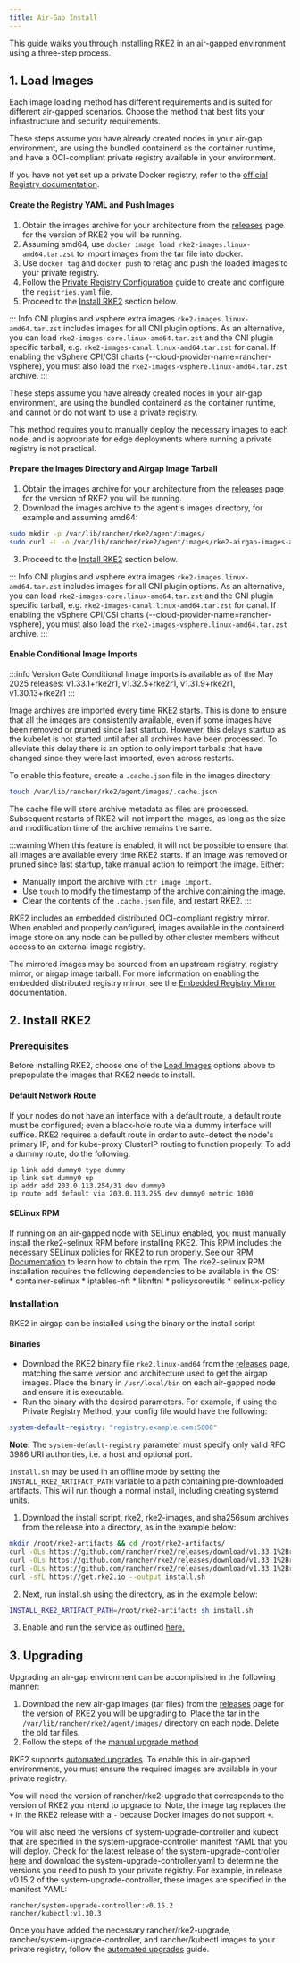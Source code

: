```yaml
---
title: Air-Gap Install
---
```


This guide walks you through installing RKE2 in an air-gapped environment using a three-step process.


## 1. Load Images

Each image loading method has different requirements and is suited for different air-gapped scenarios. Choose the method that best fits your infrastructure and security requirements.

<Tabs queryString="airgap-load-images">
<TabItem value="Private Registry Method">

These steps assume you have already created nodes in your air-gap environment, are using the bundled containerd as the container runtime, and have a OCI-compliant private registry available in your environment.

If you have not yet set up a private Docker registry, refer to the [official Registry documentation](https://distribution.github.io/distribution/about/deploying/#run-an-externally-accessible-registry).

#### Create the Registry YAML and Push Images

1. Obtain the images archive for your architecture from the [releases](https://github.com/rancher/rke2/releases) page for the version of RKE2 you will be running.
2. Assuming amd64, use `docker image load rke2-images.linux-amd64.tar.zst` to import images from the tar file into docker.
3. Use `docker tag` and `docker push` to retag and push the loaded images to your private registry.
4. Follow the [Private Registry Configuration](private_registry.md) guide to create and configure the `registries.yaml` file.
5. Proceed to the [Install RKE2](#2-install-rke2) section below.

::: Info CNI plugins and vsphere extra images
`rke2-images.linux-amd64.tar.zst` includes images for all CNI plugin options. As an alternative, you can load `rke2-images-core.linux-amd64.tar.zst` and the CNI plugin specific tarball, e.g. `rke2-images-canal.linux-amd64.tar.zst` for canal. If enabling the vSphere CPI/CSI charts (--cloud-provider-name=rancher-vsphere), you must also load the `rke2-images-vsphere.linux-amd64.tar.zst` archive.
:::

</TabItem>
<TabItem value="Manually Deploy Images">

These steps assume you have already created nodes in your air-gap environment, are using the bundled containerd as the container runtime, and cannot or do not want to use a private registry.

This method requires you to manually deploy the necessary images to each node, and is appropriate for edge deployments where running a private registry is not practical.

#### Prepare the Images Directory and Airgap Image Tarball

1. Obtain the images archive for your architecture from the [releases](https://github.com/rancher/rke2/releases) page for the version of RKE2 you will be running.
2. Download the images archive to the agent's images directory, for example and assuming amd64:
  ```bash
  sudo mkdir -p /var/lib/rancher/rke2/agent/images/
  sudo curl -L -o /var/lib/rancher/rke2/agent/images/rke2-airgap-images-amd64.tar.zst "https://github.com/rancher/rke2/releases/download/v1.33.1%2Brke2r1/rke2-images.linux-amd64.tar.zst"
  ```
3. Proceed to the [Install RKE2](#2-install-rke2) section below.

::: Info CNI plugins and vsphere extra images
`rke2-images.linux-amd64.tar.zst` includes images for all CNI plugin options. As an alternative, you can load `rke2-images-core.linux-amd64.tar.zst` and the CNI plugin specific tarball, e.g. `rke2-images-canal.linux-amd64.tar.zst` for canal. If enabling the vSphere CPI/CSI charts (--cloud-provider-name=rancher-vsphere), you must also load the `rke2-images-vsphere.linux-amd64.tar.zst` archive.
:::


#### Enable Conditional Image Imports

:::info Version Gate
Conditional Image imports is available as of the May 2025 releases: v1.33.1+rke2r1, v1.32.5+rke2r1, v1.31.9+rke2r1, v1.30.13+rke2r1
:::

Image archives are imported every time RKE2 starts. This is done to ensure that all the images are consistently available, even if some images have been removed or pruned since last startup. However, this delays startup as the kubelet is not started until after all archives have been processed. To alleviate this delay there is an option to only import tarballs that have changed since they were last imported, even across restarts.

To enable this feature, create a `.cache.json` file in the images directory:
```bash
touch /var/lib/rancher/rke2/agent/images/.cache.json
```
The cache file will store archive metadata as files are processed. Subsequent restarts of RKE2 will not import the images, as long as the size and modification time of the archive remains the same.

:::warning
When this feature is enabled, it will not be possible to ensure that all images are available every time RKE2 starts. If an image was removed or pruned since last startup, take manual action to reimport the image. Either:
* Manually import the archive with `ctr image import`.
* Use `touch` to modify the timestamp of the archive containing the image.
* Clear the contents of the `.cache.json` file, and restart RKE2.
:::


</TabItem>
<TabItem value="Embedded Registry Mirror">

RKE2 includes an embedded distributed OCI-compliant registry mirror. When enabled and properly configured, images available in the containerd image store on any node
can be pulled by other cluster members without access to an external image registry.

The mirrored images may be sourced from an upstream registry, registry mirror, or airgap image tarball.
For more information on enabling the embedded distributed registry mirror, see the [Embedded Registry Mirror](registry_mirror.md) documentation.

</TabItem>
</Tabs>


## 2. Install RKE2

### Prerequisites

Before installing RKE2, choose one of the [Load Images](#1-load-images) options above to prepopulate the images that RKE2 needs to install.

#### Default Network Route

If your nodes do not have an interface with a default route, a default route must be configured; even a black-hole route via a dummy interface will suffice. RKE2 requires a default route in order to auto-detect the node's primary IP, and for kube-proxy ClusterIP routing to function properly. To add a dummy route, do the following:
  ```
  ip link add dummy0 type dummy
  ip link set dummy0 up
  ip addr add 203.0.113.254/31 dev dummy0
  ip route add default via 203.0.113.255 dev dummy0 metric 1000
  ```

#### SELinux RPM

If running on an air-gapped node with SELinux enabled, you must manually install the rke2-selinux RPM before installing RKE2. This RPM includes the necessary SELinux policies for RKE2 to run properly. See our [RPM Documentation](https://docs.rke2.io/install/methods#rpm) to learn how to obtain the rpm. The rke2-selinux RPM installation requires the following dependencies to be available in the OS:  
    * container-selinux
    * iptables-nft
    * libnftnl
    * policycoreutils
    * selinux-policy


### Installation

RKE2 in airgap can be installed using the binary or the install script

<Tabs queryString="installation-methods">
<TabItem value="Binary install">

#### Binaries
- Download the RKE2 binary file `rke2.linux-amd64` from the [releases](https://github.com/rancher/rke2/releases) page, matching the same version and architecture used to get the airgap images. Place the binary in `/usr/local/bin` on each air-gapped node and ensure it is executable.
- Run the binary with the desired parameters. For example, if using the Private Registry Method, your config file would have the following:

```yaml
system-default-registry: "registry.example.com:5000"
```

**Note:** The `system-default-registry` parameter must specify only valid RFC 3986 URI authorities, i.e. a host and optional port.

</TabItem>
<TabItem value="Script install">

`install.sh` may be used in an offline mode by setting the `INSTALL_RKE2_ARTIFACT_PATH` variable to a path containing pre-downloaded artifacts. This will run though a normal install, including creating systemd units.

1. Download the install script, rke2, rke2-images, and sha256sum archives from the release into a directory, as in the example below:
```bash
mkdir /root/rke2-artifacts && cd /root/rke2-artifacts/
curl -OLs https://github.com/rancher/rke2/releases/download/v1.33.1%2Brke2r1/rke2-images.linux-amd64.tar.zst
curl -OLs https://github.com/rancher/rke2/releases/download/v1.33.1%2Brke2r1/rke2.linux-amd64.tar.gz
curl -OLs https://github.com/rancher/rke2/releases/download/v1.33.1%2Brke2r1/sha256sum-amd64.txt
curl -sfL https://get.rke2.io --output install.sh
```
2. Next, run install.sh using the directory, as in the example below:
```bash
INSTALL_RKE2_ARTIFACT_PATH=/root/rke2-artifacts sh install.sh
```
3. Enable and run the service as outlined [here.](quickstart.md#2-enable-the-rke2-server-service)

</TabItem>
</Tabs>


## 3. Upgrading

<Tabs queryString="airgap-upgrade">
<TabItem value="Manual Upgrade">

Upgrading an air-gap environment can be accomplished in the following manner:

1. Download the new air-gap images (tar files) from the [releases](https://github.com/rancher/rke2/releases) page for the version of RKE2 you will be upgrading to. Place the tar in the `/var/lib/rancher/rke2/agent/images/` directory on each node. Delete the old tar files.
2. Follow the steps of the [manual upgrade method](../upgrades/manual_upgrade.md#manually-upgrade-rke2-using-the-binary)

</TabItem>
<TabItem value="Automated Upgrade">

RKE2 supports [automated upgrades](../upgrades/automated_upgrade.md). To enable this in air-gapped environments, you must ensure the required images are available in your private registry.

You will need the version of rancher/rke2-upgrade that corresponds to the version of RKE2 you intend to upgrade to. Note, the image tag replaces the `+` in the RKE2 release with a `-` because Docker images do not support `+`.

You will also need the versions of system-upgrade-controller and kubectl that are specified in the system-upgrade-controller manifest YAML that you will deploy. Check for the latest release of the system-upgrade-controller [here](https://github.com/rancher/system-upgrade-controller/releases/latest) and download the system-upgrade-controller.yaml to determine the versions you need to push to your private registry. For example, in release v0.15.2 of the system-upgrade-controller, these images are specified in the manifest YAML:

```
rancher/system-upgrade-controller:v0.15.2
rancher/kubectl:v1.30.3
```

Once you have added the necessary rancher/rke2-upgrade, rancher/system-upgrade-controller, and rancher/kubectl images to your private registry, follow the [automated upgrades](../upgrades/automated_upgrade.md) guide.

</TabItem>
</Tabs>